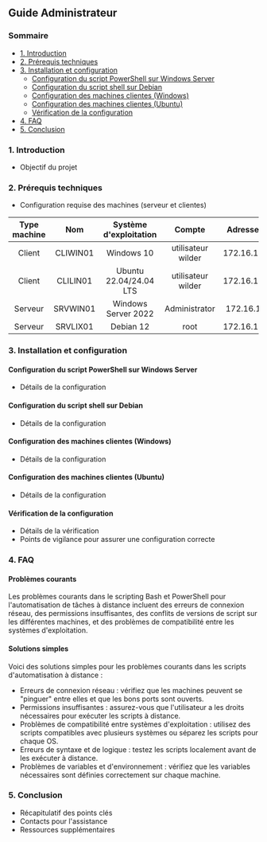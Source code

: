 ## Guide Administrateur

### Sommaire
- [1. Introduction](#1-introduction)
- [2. Prérequis techniques](#2-prérequis-techniques)
- [3. Installation et configuration](#3-installation-et-configuration)
  - [Configuration du script PowerShell sur Windows Server](#configuration-du-script-powershell-sur-windows-server)
  - [Configuration du script shell sur Debian](#configuration-du-script-shell-sur-debian)
  - [Configuration des machines clientes (Windows)](#configuration-des-machines-clientes-windows)
  - [Configuration des machines clientes (Ubuntu)](#configuration-des-machines-clientes-ubuntu)
  - [Vérification de la configuration](#vérification-de-la-configuration)
- [4. FAQ](#4-faq)
- [5. Conclusion](#5-conclusion)

### 1. Introduction
- Objectif du projet

### 2. Prérequis techniques
- Configuration requise des machines (serveur et clientes)

| Type machine | Nom | Système d'exploitation | Compte | Adresse IP fixe |
| :---: | :---: | :---: | :---: | :---: |
Client | CLIWIN01 | Windows 10 | utilisateur wilder | 172.16.10.20/24
Client | CLILIN01 | Ubuntu 22.04/24.04 LTS | utilisateur wilder | 172.16.10.30/24
Serveur | SRVWIN01 | Windows Server 2022 | Administrator | 172.16.10.5/24
Serveur | SRVLIX01 | Debian 12 | root | 172.16.10.10/24

### 3. Installation et configuration
#### Configuration du script PowerShell sur Windows Server
- Détails de la configuration

#### Configuration du script shell sur Debian
- Détails de la configuration

#### Configuration des machines clientes (Windows)
- Détails de la configuration

#### Configuration des machines clientes (Ubuntu)
- Détails de la configuration

#### Vérification de la configuration
- Détails de la vérification
- Points de vigilance pour assurer une configuration correcte

### 4. FAQ
#### Problèmes courants
Les problèmes courants dans le scripting Bash et PowerShell pour l'automatisation de tâches à distance incluent des erreurs de connexion réseau, des permissions insuffisantes, des conflits de versions de script sur les différentes machines, et des problèmes de compatibilité entre les systèmes d'exploitation.

#### Solutions simples
Voici des solutions simples pour les problèmes courants dans les scripts d'automatisation à distance :

- Erreurs de connexion réseau : vérifiez que les machines peuvent se "pinguer" entre elles et que les bons ports sont ouverts.
- Permissions insuffisantes : assurez-vous que l'utilisateur a les droits nécessaires pour exécuter les scripts à distance.
- Problèmes de compatibilité entre systèmes d'exploitation : utilisez des scripts compatibles avec plusieurs systèmes ou séparez les scripts pour chaque OS.
- Erreurs de syntaxe et de logique : testez les scripts localement avant de les exécuter à distance.
- Problèmes de variables et d'environnement : vérifiez que les variables nécessaires sont définies correctement sur chaque machine.

### 5. Conclusion
- Récapitulatif des points clés
- Contacts pour l'assistance
- Ressources supplémentaires
